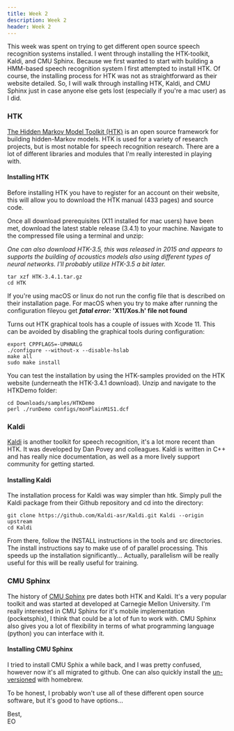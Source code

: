 ```yaml
---
title: Week 2
description: Week 2
header: Week 2
---
```


This week was spent on trying to get different open source speech recognition systems installed. I went through installing the HTK-toolkit, Kaldi, and CMU Sphinx. Because we first wanted to start with building a HMM-based speech recognition system I first attempted to install HTK. Of course, the installing process for HTK was not as straightforward as their website detailed. So, I will walk through installing HTK, Kaldi, and CMU Sphinx just in case anyone else gets lost (especially if you're a mac user) as I did.

### HTK
 [The Hidden Markov Model Toolkit (HTK)](http://HTK.eng.cam.ac.uk/) is an open source framework for building hidden-Markov models. HTK is used for a variety of research projects, but is most notable for speech recognition research. There are a lot of different libraries and modules that I'm really interested in playing with.

#### Installing HTK
Before installing HTK you have to register for an account on their website, this will allow you to download the HTK manual (433 pages) and source code.

Once all download prerequisites (X11 installed for mac users) have been met, download the latest stable release (3.4.1) to your machine. Navigate to the compressed file using a terminal and unzip:

_One can also download HTK-3.5, this was released in 2015 and appears to supports the building of acoustics models also using different types of neural networks. I'll probably utilize HTK-3.5 a bit later._

```
tar xzf HTK-3.4.1.tar.gz
cd HTK
```
If you're using macOS or linux do not run the config file that is described on their installation page. For macOS when you try to make after running the configuration fileyou get **_fatal error:_ 'X11/Xos.h' file not found**

Turns out HTK graphical tools has a couple of issues with Xcode 11. This can be avoided by disabling the graphical tools during configuration:

```
export CPPFLAGS=-UPHNALG
./configure --without-x --disable-hslab
make all
sudo make install
```

You can test the installation by using the HTK-samples provided on the HTK website (underneath the HTK-3.4.1 download). Unzip and navigate to the HTKDemo folder:

```
cd Downloads/samples/HTKDemo
perl ./runDemo configs/monPlainM1S1.dcf
```

### Kaldi
[Kaldi](http://kaldi-asr.org/doc/index.html) is another toolkit for speech recognition, it's a lot more recent than HTK. It was developed by Dan Povey and colleagues. Kaldi is written in C++ and has really nice documentation, as well as a more lively support community for getting started.

#### Installing Kaldi
The installation process for Kaldi was way simpler than htk. Simply pull the Kaldi package from their Github repository and cd into the directory:

```
git clone https://github.com/Kaldi-asr/Kaldi.git Kaldi --origin upstream
cd Kaldi
```
From there, follow the INSTALL instructions in the tools and src directories. The install instructions say to make use of of parallel processing. This speeds up the installation significantly... Actually, parallelism will be really useful for this will be really useful for training.

### CMU Sphinx
The history of [CMU Sphinx](https://cmusphinx.github.io/) pre dates both HTK and Kaldi. It's a very popular toolkit and was started at developed at Carnegie Mellon University. I'm really interested in CMU Sphinx for it's mobile implementation (pocketsphix), I think that could be a lot of fun to work with. CMU Sphinx also gives you a lot of flexibility in terms of what programming language (python) you can interface with it.

#### Installing CMU Sphinx
I tried to install CMU Sphix a while back, and I was pretty confused, however now it's all migrated to github. One can also quickly install the [un-versioned](https://github.com/watsonbox/homebrew-cmu-sphinx) with homebrew.

To be honest, I probably won't use all of these different open source software, but it's good to have options...

Best, <br />
EO
